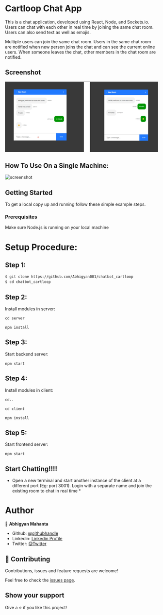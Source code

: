 # Cartloop Chat App 

This is a chat application, developed using React, Node, and Sockets.io. Users can chat with each other in real time by joining the same chat room. Users can also send text as well as emojis. 

Multiple users can join the same chat room. Users in the same chat room are notified when new person joins the chat and can see the current online users. When someone leaves the chat, other members in the chat room are notified.

## Screenshot

![screenshot](./client/public/ss.PNG)

## How To Use On a Single Machine:

![screenshot](./client/public/howto.gif)

## Getting Started

To get a local copy up and running follow these simple example steps.

### Prerequisites

Make sure Node.js is running on your local machine

# Setup Procedure:

## Step 1:
~~~bash
$ git clone https://github.com/Abhigyan001/chatbot_cartloop
$ cd chatbot_cartloop
~~~

## Step 2:
Install modules in server:

```
cd server
```
```
npm install
```
## Step 3:
Start backend server:

```
npm start
```
## Step 4:
Install modules in client:

```
cd..
```
```
cd client
```
```
npm install
```
## Step 5:
Start frontend server:

```
npm start
```

## Start Chatting!!!!

* Open a new terminal and start another instance of the client at a different port (Eg: port 3001). Login with a separate name and join the existing room to chat in real time *

# Author

👤 **Abhigyan Mahanta**​

- Github: [@githubhandle](https://github.com/Abhigyan001)   
- Linkedin: [Linkedin Profile](https://www.linkedin.com/in/abhigyanmahanta/)
- Twitter: [@Twitter](https://twitter.com/abhigyan_001)

## 🤝 Contributing

Contributions, issues and feature requests are welcome!

Feel free to check the [issues page](issues/).

## Show your support

Give a ⭐️ if you like this project!

